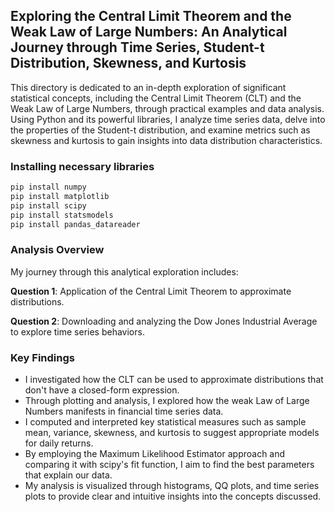 ## Exploring the Central Limit Theorem and the Weak Law of Large Numbers: An Analytical Journey through Time Series, Student-t Distribution, Skewness, and Kurtosis

This directory is dedicated to an in-depth exploration of significant statistical concepts, including the Central Limit Theorem (CLT) and the Weak Law of Large Numbers, through practical examples and data analysis. Using Python and its powerful libraries, I analyze time series data, delve into the properties of the Student-t distribution, and examine metrics such as skewness and kurtosis to gain insights into data distribution characteristics.

### Installing necessary libraries 

```bash
pip install numpy
pip install matplotlib
pip install scipy
pip install statsmodels
pip install pandas_datareader
```

### Analysis Overview
My journey through this analytical exploration includes:

**Question 1**: Application of the Central Limit Theorem to approximate distributions.

**Question 2**: Downloading and analyzing the Dow Jones Industrial Average to explore time series behaviors.

### Key Findings
- I investigated how the CLT can be used to approximate distributions that don't have a closed-form expression.
- Through plotting and analysis, I explored how the weak Law of Large Numbers manifests in financial time series data.
- I computed and interpreted key statistical measures such as sample mean, variance, skewness, and kurtosis to suggest appropriate models for daily returns.
- By employing the Maximum Likelihood Estimator approach and comparing it with scipy's fit function, I aim to find the best parameters that explain our data.
- My analysis is visualized through histograms, QQ plots, and time series plots to provide clear and intuitive insights into the concepts discussed.
